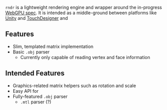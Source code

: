 `rndr` is a lightweight rendering engine and wrapper around the in-progress [WebGPU spec](https://www.w3.org/TR/webgpu/). It is intended as a middle-ground between platforms like [Unity](https://unity.com) and [TouchDesigner](https://derivative.ca) and

## Features

- Slim, templated matrix implementation
- Basic `.obj` parser
  - Currently only capable of reading vertex and face information

## Intended Features

- Graphics-related matrix helpers such as rotation and scale
- Easy API for
- Fully-featured `.obj` parser
  - `.mtl` parser (?)
